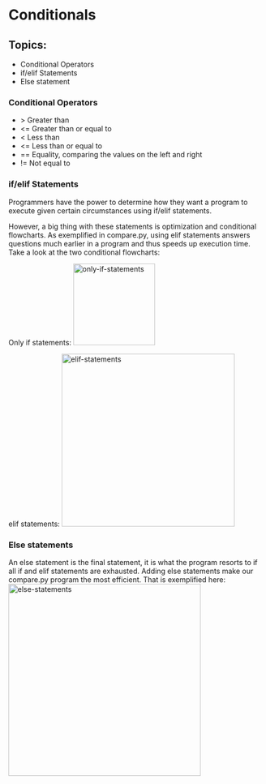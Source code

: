 # Conditionals

<h2> Topics: </h2>
<ul>
    <li> Conditional Operators</li>
    <li> if/elif Statements </li>
    <li> Else statement </li>
</ul>

<h3> Conditional Operators </h3>
<ul>
<li> &gt; Greater than <br> </li>
<li> &lt;= Greater than or equal to <br> </li>
<li> < Less than <br> </li>
<li> <= Less than or equal to <br> </li>
<li> == Equality, comparing the values on the left and right <br> </li>
<li> != Not equal to <br> </li>
</ul>

<h3> if/elif Statements </li> </h3>

Programmers have the power to determine how they want a program to execute given certain circumstances using if/elif statements. 

However, a big thing with these statements is optimization and conditional flowcharts. As exemplified in compare.py, using elif statements answers questions much earlier in a program and thus speeds up execution time. Take a look at the two conditional flowcharts: 

Only if statements: 
<img width="161" alt="only-if-statements" src="https://github.com/JMestre32/CS50-Intro-To-Programming-with-Python/assets/114640505/22fbe98d-2084-47b7-b585-489f3ddba34f">

elif statements:
<img width="341" alt="elif-statements" src="https://github.com/JMestre32/CS50-Intro-To-Programming-with-Python/assets/114640505/e617a4b1-0a58-42ee-b543-860c9ed85a1e">

<!-- Quick note:
I was able to put screenshots in the github repository by 
1. first adding them to a folder
2. Going to issues in github repo
3. Clicking 'New issue'
4. Dragging my image into the write textbox
5. Copying the code that github generates
6. Pasting it here -->

<h3> Else statements </h3>
An else statement is the final statement, it is what the program resorts to if all if and elif statements are exhausted. Adding else statements make our compare.py program the most efficient. That is exemplified here: 

<img width="379" alt="else-statements" src="https://github.com/JMestre32/CS50-Intro-To-Programming-with-Python/assets/114640505/e219334d-07ee-4a44-a271-2067cde27b91">
